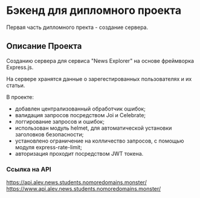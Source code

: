 # Бэкенд для дипломного проекта

Первая часть дипломного пректа - создание сервера.

## Описание Проекта

Созданию сервера для сервиса "News Explorer" на основе фреймворка Express.js.

На сервере хранятся данные о зарегестированных пользователях и их статьи.

В проекте:

- добавлен централизованный обработчик ошибок;
- валидация запросов посредством Joi и Celebrate;
- логгирование запросов и ошибок;
- использован модуль helmet, для автоматической установки заголовков безопасности;
- установлено ограничение на колличество запросов, с помощью модуля express-rate-limit;
- aвторизация проходит посредством JWT токена.

### Ссылка на API

 <https://api.alev.news.students.nomoredomains.monster/>
 <https://www.api.alev.news.students.nomoredomains.monster/>
